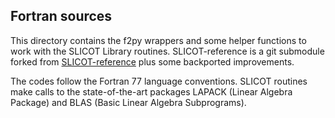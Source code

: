 Fortran sources
---------------

This directory contains the f2py wrappers and some helper functions to work
with the SLICOT Library routines. SLICOT-reference is a git submodule
forked from [SLICOT-reference](https://github.com/SLICOT/SLICOT-reference)
plus some backported improvements.

The codes follow the Fortran 77 language conventions.  SLICOT routines make
calls to the state-of-the-art packages LAPACK (Linear Algebra Package) and BLAS
(Basic Linear Algebra Subprograms).
